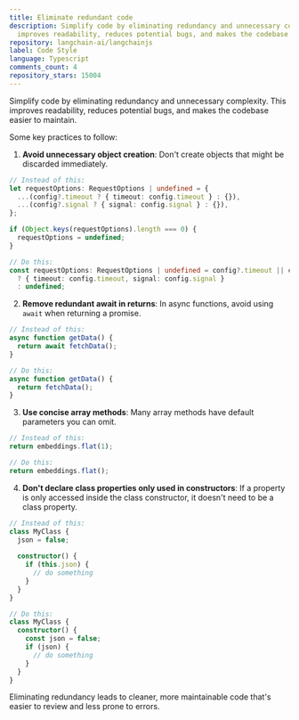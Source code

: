 ```yaml
---
title: Eliminate redundant code
description: Simplify code by eliminating redundancy and unnecessary complexity. This
  improves readability, reduces potential bugs, and makes the codebase easier to maintain.
repository: langchain-ai/langchainjs
label: Code Style
language: Typescript
comments_count: 4
repository_stars: 15004
---
```


Simplify code by eliminating redundancy and unnecessary complexity. This improves readability, reduces potential bugs, and makes the codebase easier to maintain.

Some key practices to follow:

1. **Avoid unnecessary object creation**: Don't create objects that might be discarded immediately.
```typescript
// Instead of this:
let requestOptions: RequestOptions | undefined = {
  ...(config?.timeout ? { timeout: config.timeout } : {}),
  ...(config?.signal ? { signal: config.signal } : {}),
};

if (Object.keys(requestOptions).length === 0) {
  requestOptions = undefined;
}

// Do this:
const requestOptions: RequestOptions | undefined = config?.timeout || config?.signal
  ? { timeout: config.timeout, signal: config.signal }
  : undefined;
```

2. **Remove redundant await in returns**: In async functions, avoid using `await` when returning a promise.
```typescript
// Instead of this:
async function getData() {
  return await fetchData();
}

// Do this:
async function getData() {
  return fetchData();
}
```

3. **Use concise array methods**: Many array methods have default parameters you can omit.
```typescript
// Instead of this:
return embeddings.flat(1);

// Do this:
return embeddings.flat();
```

4. **Don't declare class properties only used in constructors**: If a property is only accessed inside the class constructor, it doesn't need to be a class property.
```typescript
// Instead of this:
class MyClass {
  json = false;
  
  constructor() {
    if (this.json) {
      // do something
    }
  }
}

// Do this:
class MyClass {
  constructor() {
    const json = false;
    if (json) {
      // do something
    }
  }
}
```

Eliminating redundancy leads to cleaner, more maintainable code that's easier to review and less prone to errors.
